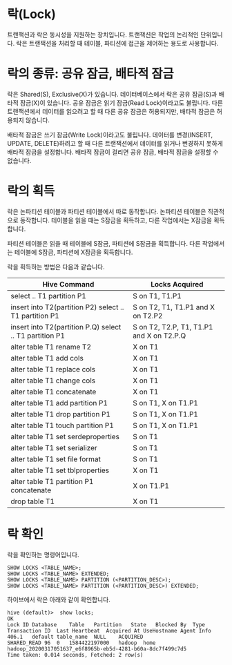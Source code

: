 # 락(Lock)
트랜잭션과 락은 동시성을 지원하는 장치입니다. 트랜잭션은 작업의 논리적인 단위입니다. 락은 트랜잭션을 처리할 때 테이블, 파티션에 접근을 제어하는 용도로 사용합니다.

# 락의 종류: 공유 잠금, 배타적 잠금
락은 Shared(S), Exclusive(X)가 있습니다. 데이터베이스에서 락은 공유 잠금(S)과 배타적 잠금(X)이 있습니다. 공유 잠금은 읽기 잠금(Read Lock)이라고도 불립니다. 다른 트랜잭션에서 데이터를 읽으려고 할 때 다른 공유 잠금은 허용되지만, 배타적 잠금은 허용되지 않습니다.

배타적 잠금은 쓰기 잠금(Write Lock)이라고도 불립니다. 데이터를 변경(INSERT, UPDATE, DELETE)하려고 할 때 다른 트랜잭션에서 데이터를 읽거나 변경하지 못하게 배타적 잠금을 설정합니다. 배타적 잠금이 걸리면 공유 잠금, 배타적 잠금을 설정할 수 없습니다.

# 락의 획득
락은 논파티션 테이블과 파티션 테이블에서 따로 동작합니다. 논파티션 테이블은 직관적으로 동작합니다. 테이블을 읽을 때는 S잠금을 획득하고, 다른 작업에서는 X잠금을 획득합니다.

파티션 테이블은 읽을 때 테이블에 S잠금, 파티션에 S잠금을 획득합니다. 다른 작업에서는 테이블에 S잠금, 파티션에 X잠금을 획득합니다.

락을 획득하는 방법은 다음과 같습니다.

Hive Command |	Locks Acquired
--|--
select .. T1 partition P1	|S on T1, T1.P1
insert into T2(partition P2) select .. T1 partition P1	|S on T2, T1, T1.P1 and X on T2.P2
insert into T2(partition P.Q) select .. T1 partition P1|	S on T2, T2.P, T1, T1.P1 and X on T2.P.Q
alter table T1 rename T2	|X on T1
alter table T1 add cols	|X on T1
alter table T1 replace cols	|X on T1
alter table T1 change cols|	X on T1
alter table T1 concatenate	|X on T1
alter table T1 add partition P1|	S on T1, X on T1.P1
alter table T1 drop partition P1	|S on T1, X on T1.P1
alter table T1 touch partition P1|	S on T1, X on T1.P1
alter table T1 set serdeproperties	|S on T1
alter table T1 set serializer	|S on T1
alter table T1 set file format	|S on T1
alter table T1 set tblproperties	|X on T1
alter table T1 partition P1 concatenate|	X on T1.P1
drop table T1	|X on T1

# 락 확인
락을 확인하는 명령어입니다.
```
SHOW LOCKS <TABLE_NAME>;
SHOW LOCKS <TABLE_NAME> EXTENDED;
SHOW LOCKS <TABLE_NAME> PARTITION (<PARTITION_DESC>);
SHOW LOCKS <TABLE_NAME> PARTITION (<PARTITION_DESC>) EXTENDED;
```
하이브에서 락은 아래와 같이 확인합니다.
```
hive (default)>  show locks;
OK
Lock ID Database    Table   Partition   State   Blocked By  Type    Transaction ID  Last Heartbeat  Acquired At UseHostname Agent Info
406.1   default table_name  NULL    ACQUIRED                    SHARED_READ 96  0   1584422197000   hadoop  home    hadoop_20200317051637_e6f8965b-eb5d-4281-b60a-8dc7f499c7d5
Time taken: 0.014 seconds, Fetched: 2 row(s)
```
